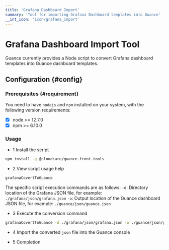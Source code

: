 ```yaml
---
title: 'Grafana Dashboard Import'
summary: 'Tool for importing Grafana Dashboard templates into Guance'
__int_icon: 'icon/grafana_import'
---
```


<!-- markdownlint-disable MD025 -->
# Grafana Dashboard Import Tool
<!-- markdownlint-enable -->

Guance currently provides a Node script to convert Grafana dashboard templates into Guance dashboard templates.

## Configuration {#config}

### Prerequisites {#requirement}

You need to have `nodejs` and `npm` installed on your system, with the following version requirements:

- [x]  node >= 12.7.0
- [x]  npm >= 6.10.0

### Usage

- 1 Install the script

```bash
npm install -g @cloudcare/guance-front-tools
```

- 2 View script usage help

<!-- markdownlint-disable MD014 -->
```bash
grafanaCovertToGuance
```
<!-- markdownlint-enable -->

The specific script execution commands are as follows:
`-d`: Directory location of the Grafana JSON file, for example: `./grafana/json/grafana.json`
`-o`: Output location of the Guance dashboard JSON file, for example: `./guance/json/guance.json`

- 3 Execute the conversion command

<!-- markdownlint-disable MD014 -->
```bash
grafanaCovertToGuance -d ./grafana/json/grafana.json -o ./guance/json/guance.json
```
<!-- markdownlint-enable -->
- 4 Import the converted `json` file into the Guance console

- 5 Completion